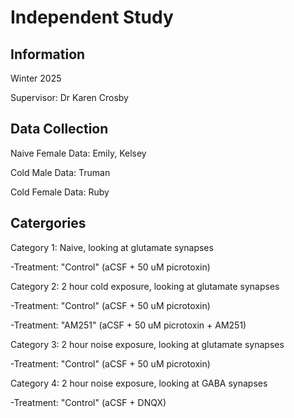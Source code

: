 # Independent Study
## Information
Winter 2025

Supervisor: Dr Karen Crosby

## Data Collection
Naive Female Data: Emily, Kelsey

Cold Male Data: Truman

Cold Female Data: Ruby

## Catergories
Category 1: Naive, looking at glutamate synapses

-Treatment: "Control" (aCSF + 50 uM picrotoxin)



Category 2: 2 hour cold exposure, looking at glutamate synapses

-Treatment: "Control" (aCSF + 50 uM picrotoxin)

-Treatment: "AM251" (aCSF + 50 uM picrotoxin + AM251)



Category 3: 2 hour noise exposure, looking at glutamate synapses

-Treatment: "Control" (aCSF + 50 uM picrotoxin)



Category 4: 2 hour noise exposure, looking at GABA synapses

-Treatment: "Control" (aCSF + DNQX)


